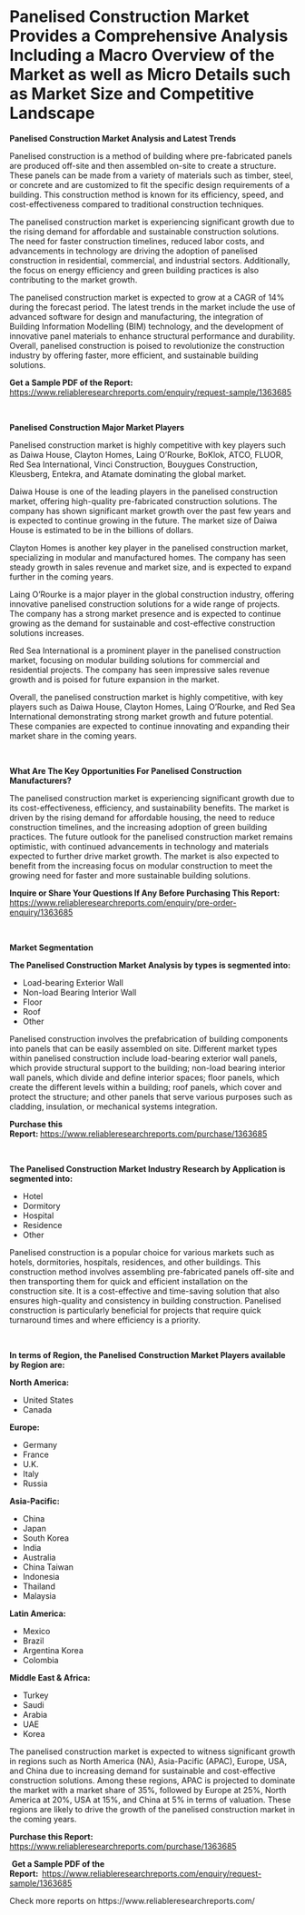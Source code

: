 <p><h1>Panelised Construction Market Provides a Comprehensive Analysis Including a Macro Overview of the Market as well as Micro Details such as Market Size and Competitive Landscape</h1></p><p><strong>Panelised Construction Market Analysis and Latest Trends</strong></p>
<p><p>Panelised construction is a method of building where pre-fabricated panels are produced off-site and then assembled on-site to create a structure. These panels can be made from a variety of materials such as timber, steel, or concrete and are customized to fit the specific design requirements of a building. This construction method is known for its efficiency, speed, and cost-effectiveness compared to traditional construction techniques.</p><p>The panelised construction market is experiencing significant growth due to the rising demand for affordable and sustainable construction solutions. The need for faster construction timelines, reduced labor costs, and advancements in technology are driving the adoption of panelised construction in residential, commercial, and industrial sectors. Additionally, the focus on energy efficiency and green building practices is also contributing to the market growth.</p><p>The panelised construction market is expected to grow at a CAGR of 14% during the forecast period. The latest trends in the market include the use of advanced software for design and manufacturing, the integration of Building Information Modelling (BIM) technology, and the development of innovative panel materials to enhance structural performance and durability. Overall, panelised construction is poised to revolutionize the construction industry by offering faster, more efficient, and sustainable building solutions.</p></p>
<p><strong>Get a Sample PDF of the Report:&nbsp;</strong> <a href="https://www.reliableresearchreports.com/enquiry/request-sample/1363685">https://www.reliableresearchreports.com/enquiry/request-sample/1363685</a></p>
<p>&nbsp;</p>
<p><strong>Panelised Construction Major Market Players</strong></p>
<p><p>Panelised construction market is highly competitive with key players such as Daiwa House, Clayton Homes, Laing O’Rourke, BoKlok, ATCO, FLUOR, Red Sea International, Vinci Construction, Bouygues Construction, Kleusberg, Entekra, and Atamate dominating the global market.</p><p>Daiwa House is one of the leading players in the panelised construction market, offering high-quality pre-fabricated construction solutions. The company has shown significant market growth over the past few years and is expected to continue growing in the future. The market size of Daiwa House is estimated to be in the billions of dollars.</p><p>Clayton Homes is another key player in the panelised construction market, specializing in modular and manufactured homes. The company has seen steady growth in sales revenue and market size, and is expected to expand further in the coming years.</p><p>Laing O’Rourke is a major player in the global construction industry, offering innovative panelised construction solutions for a wide range of projects. The company has a strong market presence and is expected to continue growing as the demand for sustainable and cost-effective construction solutions increases.</p><p>Red Sea International is a prominent player in the panelised construction market, focusing on modular building solutions for commercial and residential projects. The company has seen impressive sales revenue growth and is poised for future expansion in the market.</p><p>Overall, the panelised construction market is highly competitive, with key players such as Daiwa House, Clayton Homes, Laing O’Rourke, and Red Sea International demonstrating strong market growth and future potential. These companies are expected to continue innovating and expanding their market share in the coming years.</p></p>
<p>&nbsp;</p>
<p><strong>What Are The Key Opportunities For Panelised Construction Manufacturers?</strong></p>
<p><p>The panelised construction market is experiencing significant growth due to its cost-effectiveness, efficiency, and sustainability benefits. The market is driven by the rising demand for affordable housing, the need to reduce construction timelines, and the increasing adoption of green building practices. The future outlook for the panelised construction market remains optimistic, with continued advancements in technology and materials expected to further drive market growth. The market is also expected to benefit from the increasing focus on modular construction to meet the growing need for faster and more sustainable building solutions.</p></p>
<p><strong>Inquire or Share Your Questions If Any Before Purchasing This Report:</strong> <a href="https://www.reliableresearchreports.com/enquiry/pre-order-enquiry/1363685">https://www.reliableresearchreports.com/enquiry/pre-order-enquiry/1363685</a></p>
<p>&nbsp;</p>
<p><strong>Market Segmentation</strong></p>
<p><strong>The Panelised Construction Market Analysis by types is segmented into:</strong></p>
<p><ul><li>Load-bearing Exterior Wall</li><li>Non-load Bearing Interior Wall</li><li>Floor</li><li>Roof</li><li>Other</li></ul></p>
<p><p>Panelised construction involves the prefabrication of building components into panels that can be easily assembled on site. Different market types within panelised construction include load-bearing exterior wall panels, which provide structural support to the building; non-load bearing interior wall panels, which divide and define interior spaces; floor panels, which create the different levels within a building; roof panels, which cover and protect the structure; and other panels that serve various purposes such as cladding, insulation, or mechanical systems integration.</p></p>
<p><strong>Purchase this Report:&nbsp;</strong><a href="https://www.reliableresearchreports.com/purchase/1363685">https://www.reliableresearchreports.com/purchase/1363685</a></p>
<p>&nbsp;</p>
<p><strong>The Panelised Construction Market Industry Research by Application is segmented into:</strong></p>
<p><ul><li>Hotel</li><li>Dormitory</li><li>Hospital</li><li>Residence</li><li>Other</li></ul></p>
<p><p>Panelised construction is a popular choice for various markets such as hotels, dormitories, hospitals, residences, and other buildings. This construction method involves assembling pre-fabricated panels off-site and then transporting them for quick and efficient installation on the construction site. It is a cost-effective and time-saving solution that also ensures high-quality and consistency in building construction. Panelised construction is particularly beneficial for projects that require quick turnaround times and where efficiency is a priority.</p></p>
<p>&nbsp;</p>
<p><strong>In terms of Region, the Panelised Construction Market Players available by Region are:</strong></p>
<p>
    <p> <strong> North America: </strong>
        <ul>
            <li>United States</li>
            <li>Canada</li>
        </ul>
        </p> 
    <p> <strong> Europe: </strong>
        <ul>
            <li>Germany</li>
            <li>France</li>
            <li>U.K.</li>
            <li>Italy</li>
            <li>Russia</li>
        </ul>
        </p> 
    <p> <strong> Asia-Pacific: </strong>
        <ul>
            <li>China</li>
            <li>Japan</li>
            <li>South Korea</li>
            <li>India</li>
            <li>Australia</li>
            <li>China Taiwan</li>
            <li>Indonesia</li>
            <li>Thailand</li>
            <li>Malaysia</li>
        </ul>
        </p> 
    <p> <strong> Latin America: </strong>
        <ul>
            <li>Mexico</li>
            <li>Brazil</li>
            <li>Argentina Korea</li>
            <li>Colombia</li>
        </ul>
        </p> 
    <p> <strong> Middle East & Africa: </strong>
        <ul>
            <li>Turkey</li>
            <li>Saudi</li>
            <li>Arabia</li>
            <li>UAE</li>
            <li>Korea</li>
        </ul>
    </p>
    </p>
<p><p>The panelised construction market is expected to witness significant growth in regions such as North America (NA), Asia-Pacific (APAC), Europe, USA, and China due to increasing demand for sustainable and cost-effective construction solutions. Among these regions, APAC is projected to dominate the market with a market share of 35%, followed by Europe at 25%, North America at 20%, USA at 15%, and China at 5% in terms of valuation. These regions are likely to drive the growth of the panelised construction market in the coming years.</p></p>
<p><strong>Purchase this Report: </strong><a href="https://www.reliableresearchreports.com/purchase/1363685">https://www.reliableresearchreports.com/purchase/1363685</a></p>
<p>&nbsp;<strong>Get a Sample PDF of the Report:&nbsp;&nbsp;</strong><a href="https://www.reliableresearchreports.com/enquiry/request-sample/1363685">https://www.reliableresearchreports.com/enquiry/request-sample/1363685</a></p>
<p><strong></strong></p>
<p>Check more reports on https://www.reliableresearchreports.com/</p>